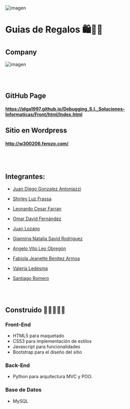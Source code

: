 ![imagen](https://user-images.githubusercontent.com/105946879/189708376-08477f46-ff38-476d-b096-09a224167ed6.png)


# Guias de Regalos 🛍️🎁🎀

## Company
![imagen](https://user-images.githubusercontent.com/105946879/193426847-0a3fd71f-8c6b-4669-9485-6e9d15b4dfaa.png)

<br></br>
## GitHub Page

#### https://jdga1997.github.io/Debugging_S.I._Soluciones-Informaticas/Front/html/Index.html

## Sitio en Wordpress

#### http://w300206.ferozo.com/

<br></br>
## Integrantes:

- [Juan Diego Gonzalez Antoniazzi](https://github.com/JDGA1997)

- [Shirley Luz Frassa](https://github.com/shirleyfrassa)

- [Leonardo Cesar Farran](https://github.com/Leo-Farran)

- [Omar David Fernández](https://github.com/odafer91)

- [Juan Lozano](https://github.com/juanlozano77)

- [Giannina Natalia Savid Rodriguez](https://github.com/giannisavid)

- [Angelo Vito Leo Obregón](https://github.com/Angelo-1989)

- [Fabiola Jeanette Benitez Armoa](https://github.com/JeaneBeAr)

- [Valeria Ledesma](https://github.com/ledesmavb)

- [Santiago Romero](https://github.com/santiagosw)


<br></br>
## Construido 👩‍💻👨🏼‍💻

### Front-End

- HTML5 para maquetado
- CSS3 para implementación de estilos
- Javascript para funcionalidades
- Bootstrap para el diseño del sitio

### Back-End

- Python para arquitectura MVC y POO.

### Base de Datos

- MySQL
